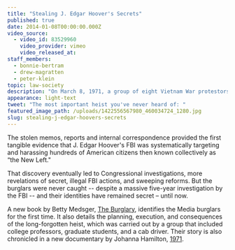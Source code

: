 ```yaml
---
title: "Stealing J. Edgar Hoover's Secrets"
published: true
date: 2014-01-08T00:00:00.000Z
video_source:
  - video_id: 83529960
    video_provider: vimeo
    video_released_at:
staff_members:
  - bonnie-bertram
  - drew-magratten
  - peter-klein
topic: law-society
description: "On March 8, 1971, a group of eight Vietnam War protestors broke into a Federal Bureau of Investigation field office in Media, Pennsylvania and stole hundreds of government documents that shocked a nation."
appearance: light-text
tweet: "The most important heist you've never heard of: "
featured_image_path: /uploads/1422556567980_460034724_1280.jpg
slug: stealing-j-edgar-hoovers-secrets
---
```


The stolen memos, reports and internal correspondence provided the first tangible evidence that J. Edgar Hoover's FBI was systematically targeting and harassing hundreds of American citizens then known collectively as “the New Left."

That discovery eventually led to Congressional investigations, more revelations of secret, illegal FBI actions, and sweeping reforms. But the burglars were never caught -- despite a massive five-year investigation by the FBI -- and their identities have remained secret – until now.

A new book by Betty Medsger, [The Burglary](http://theburglary.com), identifies the Media burglars for the first time. It also details the planning, execution, and consequences of the long-forgotten heist, which was carried out by a group that included college professors, graduate students, and a cab driver. Their story is also chronicled in a new documentary by Johanna Hamilton, [1971](http://www.1971film.com).

